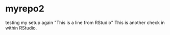 # myrepo2
testing my setup again
"This is a line from RStudio"
This is another check in within RStudio.
